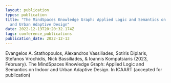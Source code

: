 ```yaml
---
layout: publication
types: publication
title: "The MindSpaces Knowledge Graph: Applied Logic and Semantics on Indoor
  and Urban Adaptive Design"
date: 2022-12-13T20:20:32.174Z
tags: conference_publications
publication_date: 2022-12-13
---
```

<!--StartFragment-->

Evangelos A. Stathopoulos, Alexandros Vassiliades, Sotiris Diplaris, Stefanos Vrochidis, Nick Bassiliades, & Ioannis Kompatsiaris (2023, February). The MindSpaces Knowledge Graph: Applied Logic and Semantics on Indoor and Urban Adaptive Design. In ICAART (accepted for publication)

<!--EndFragment-->
